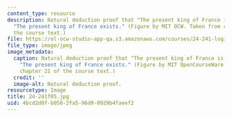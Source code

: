 ```yaml
---
content_type: resource
description: Natural deduction proof that "The present king of France is bald" entails
  "The present king of France exists." (Figure by MIT OCW. Taken from chapter 21 of
  the course text.)
file: https://ol-ocw-studio-app-qa.s3.amazonaws.com/courses/24-241-logic-i-fall-2005/4bcd2d0fb0582fa596d90929b4faeef2_24-241f05.jpg
file_type: image/jpeg
image_metadata:
  caption: Natural deduction proof that "The present king of France is bald" entails
    "The present king of France exists." (Figure by MIT OpenCourseWare. Taken from
    chapter 21 of the course text.)
  credit: ''
  image-alt: Natural deduction proof.
resourcetype: Image
title: 24-241f05.jpg
uid: 4bcd2d0f-b058-2fa5-96d9-0929b4faeef2
---
```


